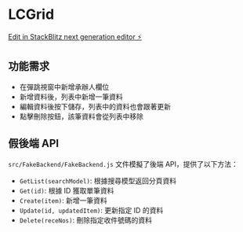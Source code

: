 # LCGrid

[Edit in StackBlitz next generation editor ⚡️](https://stackblitz.com/~/github.com/satanbaby/LCGrid)

## 功能需求
- 在彈跳視窗中新增承辦人欄位
- 新增資料後，列表中新增一筆資料
- 編輯資料後按下儲存，列表中的資料也會跟著更新
- 點擊刪除按鈕，該筆資料會從列表中移除

## 假後端 API
`src/FakeBackend/FakeBackend.js` 文件模擬了後端 API，提供了以下方法：
- `GetList(searchModel)`: 根據搜尋模型返回分頁資料
- `Get(id)`: 根據 ID 獲取單筆資料
- `Create(item)`: 新增一筆資料
- `Update(id, updatedItem)`: 更新指定 ID 的資料
- `Delete(receNos)`: 刪除指定收件號碼的資料

